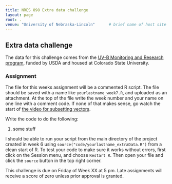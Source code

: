 ```yaml
---
title: NRES 898 Extra data challenge
layout: page
root: .
venue: "University of Nebraska-Lincoln"      # brief name of host site without address (e.g., "Euphoric State University")
---
```

## Extra data challenge

The data for this challenge comes from the [UV-B Monitoring and Research program](http://uvb.nrel.colostate.edu/UVB/uvb_dataAccess.jsf), funded by USDA and housed at Colorado State University. 

### Assignment

The file for this weeks assignment will be a commented R script. The file should be saved with a name like `yourlastname_week7.R`, and uploaded as an attachment. At the top of the file write 
the week number and your name on one line with a comment code. If none of that makes sense, go watch the start of [the video for subsetting vectors](https://youtu.be/LZB3x6hNZ9M). 

Write the code to do the following:

1. some stuff

I should be able to run your script from the main directory of the project created in week 6 using `source("code/yourlastname_extraData.R")` from a clean start of R. To test your code to make sure it works without errors, first click on the Session menu, and choose `Restart R`. Then open your file and click the `source` button in the top right corner. 
 
This challenge is due on Friday of Week XX at 5 pm. Late assignments will receive 
a score of zero unless prior approval is granted.  
